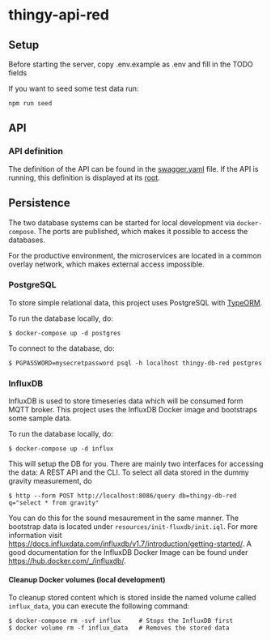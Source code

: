 # thingy-api-red

## Setup

Before starting the server, copy .env.example as .env and fill in the TODO fields

If you want to seed some test data run:
```
npm run seed
```

## API

### API definition

The definition of the API can be found in the [swagger.yaml](./swagger.yaml) file. If the API is running, this definition is displayed at its [root](http://localhost:8000/).

## Persistence
The two database systems can be started for local development via `docker-compose`. The ports are published, which makes it possible to access the databases.

For the productive environment, the microservices are located in a common overlay network, which makes external access impossible.

### PostgreSQL
To store simple relational data, this project uses PostgreSQL with [TypeORM](https://github.com/typeorm/typeorm).

To run the database locally, do:

    $ docker-compose up -d postgres

To connect to the database, do:

    $ PGPASSWORD=mysecretpassword psql -h localhost thingy-db-red postgres

### InfluxDB
InfluxDB is used to store timeseries data which will be consumed form MQTT broker.
This project uses the InfluxDB Docker image and bootstraps some sample data.

To run the database locally, do:

    $ docker-compose up -d influx

This will setup the DB for you. There are mainly two interfaces for accessing the data: A REST API and the CLI.
To select all data stored in the dummy gravity measurement, do

    $ http --form POST http://localhost:8086/query db=thingy-db-red q="select * from gravity"

You can do this for the sound mesaurement in the same manner. The bootstrap data is located under `resources/init-fluxdb/init.iql`.
For more information visit https://docs.influxdata.com/influxdb/v1.7/introduction/getting-started/. A good documentation for
the InfluxDB Docker Image can be found under https://hub.docker.com/_/influxdb/.

#### Cleanup Docker volumes (local development)
To cleanup stored content which is stored inside the named volume called `influx_data`, you can execute the following command:

    $ docker-compose rm -svf influx     # Stops the InfluxDB first
    $ docker volume rm -f influx_data   # Removes the stored data
